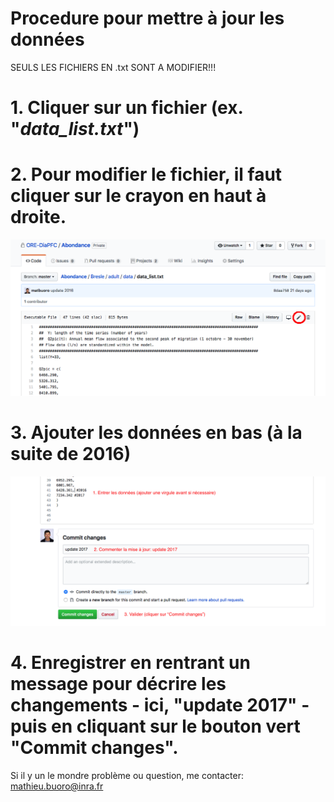 Procedure pour mettre à jour les données
======

SEULS LES FICHIERS EN .txt SONT A MODIFIER!!!  

# 1. Cliquer sur un fichier (ex. "*data_list.txt*") 

# 2. Pour modifier le fichier, il faut cliquer sur le **crayon** en haut à droite.

![photo1](shot1.png)

# 3. Ajouter les données en bas (à la suite de 2016)

![photo1](shot2.png)

# 4. Enregistrer en rentrant un message pour décrire les changements - ici, "update 2017" - puis en cliquant sur le bouton vert "Commit changes".

Si il y un le mondre problème ou question, me contacter: mathieu.buoro@inra.fr
